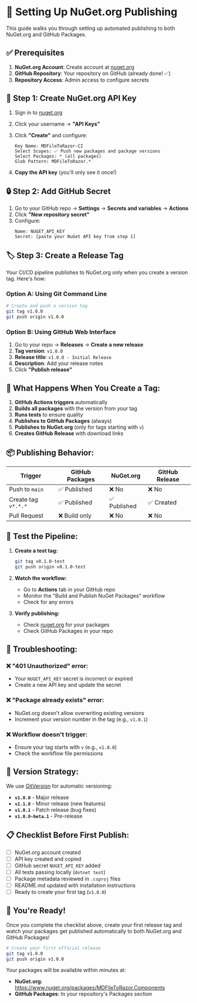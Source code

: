# 🚀 Setting Up NuGet.org Publishing

This guide walks you through setting up automated publishing to both NuGet.org and GitHub Packages.

## ✅ **Prerequisites**

1. **NuGet.org Account**: Create account at [nuget.org](https://www.nuget.org)
2. **GitHub Repository**: Your repository on GitHub (already done! ✅)
3. **Repository Access**: Admin access to configure secrets

## 🔑 **Step 1: Create NuGet.org API Key**

1. Sign in to [nuget.org](https://www.nuget.org)
2. Click your username → **"API Keys"**
3. Click **"Create"** and configure:

   ```
   Key Name: MDFileToRazor-CI
   Select Scopes: ✅ Push new packages and package versions
   Select Packages: * (all packages)
   Glob Pattern: MDFileToRazor.*
   ```

4. **Copy the API key** (you'll only see it once!)

## 🔒 **Step 2: Add GitHub Secret**

1. Go to your GitHub repo → **Settings** → **Secrets and variables** → **Actions**
2. Click **"New repository secret"**
3. Configure:
   ```
   Name: NUGET_API_KEY
   Secret: [paste your NuGet API key from step 1]
   ```

## 🏷️ **Step 3: Create a Release Tag**

Your CI/CD pipeline publishes to NuGet.org only when you create a version tag. Here's how:

### Option A: Using Git Command Line

```bash
# Create and push a version tag
git tag v1.0.0
git push origin v1.0.0
```

### Option B: Using GitHub Web Interface

1. Go to your repo → **Releases** → **Create a new release**
2. **Tag version**: `v1.0.0`
3. **Release title**: `v1.0.0 - Initial Release`
4. **Description**: Add your release notes
5. Click **"Publish release"**

## 🔄 **What Happens When You Create a Tag:**

1. **GitHub Actions triggers** automatically
2. **Builds all packages** with the version from your tag
3. **Runs tests** to ensure quality
4. **Publishes to GitHub Packages** (always)
5. **Publishes to NuGet.org** (only for tags starting with `v`)
6. **Creates GitHub Release** with download links

## 📦 **Publishing Behavior:**

| Trigger             | GitHub Packages | NuGet.org    | GitHub Release |
| ------------------- | --------------- | ------------ | -------------- |
| Push to `main`      | ✅ Published    | ❌ No        | ❌ No          |
| Create tag `v*.*.*` | ✅ Published    | ✅ Published | ✅ Created     |
| Pull Request        | ❌ Build only   | ❌ No        | ❌ No          |

## 🧪 **Test the Pipeline:**

1. **Create a test tag:**

   ```bash
   git tag v0.1.0-test
   git push origin v0.1.0-test
   ```

2. **Watch the workflow:**

   - Go to **Actions** tab in your GitHub repo
   - Monitor the "Build and Publish NuGet Packages" workflow
   - Check for any errors

3. **Verify publishing:**
   - Check [nuget.org](https://www.nuget.org/profiles/YourUsername) for your packages
   - Check GitHub Packages in your repo

## 🚨 **Troubleshooting:**

### ❌ **"401 Unauthorized" error:**

- Your `NUGET_API_KEY` secret is incorrect or expired
- Create a new API key and update the secret

### ❌ **"Package already exists" error:**

- NuGet.org doesn't allow overwriting existing versions
- Increment your version number in the tag (e.g., `v1.0.1`)

### ❌ **Workflow doesn't trigger:**

- Ensure your tag starts with `v` (e.g., `v1.0.0`)
- Check the workflow file permissions

## 🎯 **Version Strategy:**

We use [GitVersion](https://gitversion.net/) for automatic versioning:

- **`v1.0.0`** - Major release
- **`v1.1.0`** - Minor release (new features)
- **`v1.0.1`** - Patch release (bug fixes)
- **`v1.0.0-beta.1`** - Pre-release

## 📋 **Checklist Before First Publish:**

- [ ] NuGet.org account created
- [ ] API key created and copied
- [ ] GitHub secret `NUGET_API_KEY` added
- [ ] All tests passing locally (`dotnet test`)
- [ ] Package metadata reviewed in `.csproj` files
- [ ] README.md updated with installation instructions
- [ ] Ready to create your first tag (`v1.0.0`)

## 🎉 **You're Ready!**

Once you complete the checklist above, create your first release tag and watch your packages get published automatically to both NuGet.org and GitHub Packages!

```bash
# Create your first official release
git tag v1.0.0
git push origin v1.0.0
```

Your packages will be available within minutes at:

- **NuGet.org**: https://www.nuget.org/packages/MDFileToRazor.Components
- **GitHub Packages**: In your repository's Packages section
